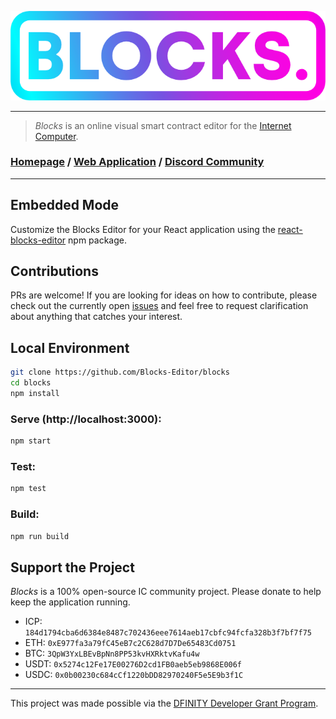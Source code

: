 ![Blocks.](./public/img/logo-gradient.png)

---

> *Blocks* is an online visual smart contract editor for the [Internet Computer](https://dfinity.org/).

### [Homepage](https://blocks-editor.github.io) / [Web Application](https://blocks-editor.github.io/blocks) / [Discord Community](https://discord.gg/jDDWtKwWQf)

---

## Embedded Mode

Customize the Blocks Editor for your React application using the [react-blocks-editor](https://www.npmjs.com/package/react-blocks-editor) npm package.

## Contributions

PRs are welcome! If you are looking for ideas on how to contribute, please check out the currently open [issues](https://github.com/Blocks-Editor/blocks/issues) and feel free to request clarification about anything that catches your interest. 

## Local Environment

```sh
git clone https://github.com/Blocks-Editor/blocks
cd blocks
npm install
```

### Serve (http://localhost:3000):

```bash
npm start
```

### Test:

```bash
npm test
```

### Build:

```bash
npm run build
```

## Support the Project

*Blocks* is a 100% open-source IC community project.
Please donate to help keep the application running.

- ICP: `184d1794cba6d6384e8487c702436eee7614aeb17cbfc94fcfa328b3f7bf7f75`
- ETH: `0xE977fa3a79fC45eB7c2C628d7D7De65483Cd0751`
- BTC: `3QpW3YxLBEvBpNn8PP53kvHXRktvKafu4w`
- USDT: `0x5274c12Fe17E00276D2cd1FB0aeb5eb9868E006f`
- USDC: `0x0b00230c684cCf1220bDD82970240F5e5E9b3f1C`

---

This project was made possible via the [DFINITY Developer Grant Program](https://dfinity.org/grants/).
